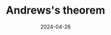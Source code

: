 ---
title: Andrews's theorem
date: 2024-04-26
status:
notes: 04-26-24-reading.pdf
arxiv: 
slides: 
code:
site:
paper: Based on <a href="https://travisadillon.com/documents/volume_vs_vertex_in_lattice_polytopes.pdf" target="_blank">notes</a> by Travis and papers of Konyagin and Sevast'yanov (<a href="https://link.springer.com/article/10.1007/BF01076356" target="_blank">link</a>) and Kannan and Lov&aacute;sz (<a href="https://www.jstor.org/stable/1971436" target="_blank">link</a>).
presenters: Travis Dillon
series: Reading Group 
---
